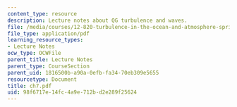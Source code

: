 ```yaml
---
content_type: resource
description: Lecture notes about QG turbulence and waves.
file: /media/courses/12-820-turbulence-in-the-ocean-and-atmosphere-spring-2007/98f6717e14fc4a9e712bd2e289f25624_ch7.pdf
file_type: application/pdf
learning_resource_types:
- Lecture Notes
ocw_type: OCWFile
parent_title: Lecture Notes
parent_type: CourseSection
parent_uid: 1816500b-a90a-0efb-fa34-70eb309e5655
resourcetype: Document
title: ch7.pdf
uid: 98f6717e-14fc-4a9e-712b-d2e289f25624
---
```

